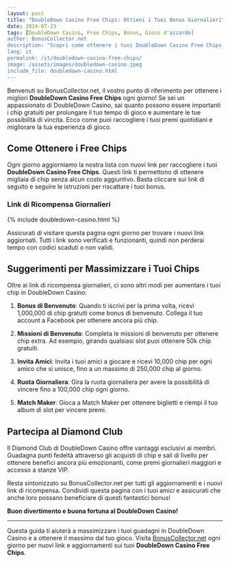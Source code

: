 ```yaml
---
layout: post
title: "DoubleDown Casino Free Chips: Ottieni i Tuoi Bonus Giornalieri"
date: 2024-07-23
tags: [DoubleDown Casino, Free Chips, Bonus, Gioco d'azzardo]
author: BonusCollector.net
description: "Scopri come ottenere i tuoi DoubleDown Casino Free Chips giornalieri e massimizza il divertimento con i nostri link di ricompensa."
lang: it
permalink: /it/doubledown-casino-free-chips/
image: /assets/images/doubledown-casino.jpeg
include_file: doubledown-casino.html
---
```


Benvenuti su BonusCollector.net, il vostro punto di riferimento per ottenere i migliori **DoubleDown Casino Free Chips** ogni giorno! Se sei un appassionato di DoubleDown Casino, sai quanto possono essere importanti i chip gratuiti per prolungare il tuo tempo di gioco e aumentare le tue possibilità di vincita. Ecco come puoi raccogliere i tuoi premi quotidiani e migliorare la tua esperienza di gioco.

## Come Ottenere i Free Chips

Ogni giorno aggiorniamo la nostra lista con nuovi link per raccogliere i tuoi **DoubleDown Casino Free Chips**. Questi link ti permettono di ottenere migliaia di chip senza alcun costo aggiuntivo. Basta cliccare sui link di seguito e seguire le istruzioni per riscattare i tuoi bonus.

### Link di Ricompensa Giornalieri

{% include doubledown-casino.html %}

Assicurati di visitare questa pagina ogni giorno per trovare i nuovi link aggiornati. Tutti i link sono verificati e funzionanti, quindi non perderai tempo con codici scaduti o non validi.

## Suggerimenti per Massimizzare i Tuoi Chips

Oltre ai link di ricompensa giornalieri, ci sono altri modi per aumentare i tuoi chip in DoubleDown Casino:

1. **Bonus di Benvenuto**: Quando ti iscrivi per la prima volta, ricevi 1,000,000 di chip gratuiti come bonus di benvenuto. Collega il tuo account a Facebook per ottenere ancora più chip.
   
2. **Missioni di Benvenuto**: Completa le missioni di benvenuto per ottenere chip extra. Ad esempio, girando qualsiasi slot puoi ottenere 50k chip gratuiti.

3. **Invita Amici**: Invita i tuoi amici a giocare e ricevi 10,000 chip per ogni amico che si unisce, fino a un massimo di 250,000 chip al giorno.

4. **Ruota Giornaliera**: Gira la ruota giornaliera per avere la possibilità di vincere fino a 100,000 chip ogni giorno.

5. **Match Maker**: Gioca a Match Maker per ottenere biglietti e riempi il tuo album di slot per vincere premi.

## Partecipa al Diamond Club

Il Diamond Club di DoubleDown Casino offre vantaggi esclusivi ai membri. Guadagna punti fedeltà attraverso gli acquisti di chip e sali di livello per ottenere benefici ancora più emozionanti, come premi giornalieri maggiori e accesso a stanze VIP.

Resta sintonizzato su BonusCollector.net per tutti gli aggiornamenti e i nuovi link di ricompensa. Condividi questa pagina con i tuoi amici e assicurati che anche loro possano beneficiare di questi fantastici bonus!

**Buon divertimento e buona fortuna al DoubleDown Casino!**

---

Questa guida ti aiuterà a massimizzare i tuoi guadagni in DoubleDown Casino e a ottenere il massimo dal tuo gioco. Visita [BonusCollector.net](https://www.bonuscollector.net/it/) ogni giorno per nuovi link e aggiornamenti sui tuoi **DoubleDown Casino Free Chips**.